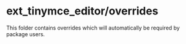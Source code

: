 # ext_tinymce_editor/overrides

This folder contains overrides which will automatically be required by package users.
